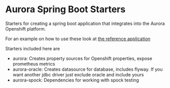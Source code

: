 # Aurora Spring Boot Starters

Starters for creating a spring boot application that integrates into the Aurora Openshift platform.

For an example on how to use these look at [the reference application](https://github.com/Skatteetaten/openshift-reference-springboot-server)

Starters included here are
- aurora: Creates property sources for Openshift properties, expose prometheus metrics
- aurora-oracle: Creates datasource for database, includes flyway. If you want another jdbc driver just exclude oracle and include yours
- aurora-spock: Dependencies for working with spock testing
